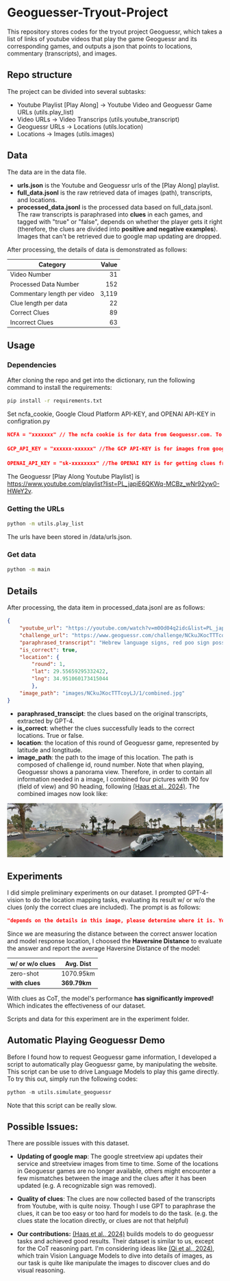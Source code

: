 # Geoguesser-Tryout-Project

This repository stores codes for the tryout project Geoguessr, which takes a list of links of youtube videos that play the game Geoguessr and its corresponding games, and outputs a json that points to locations, commentary (transcripts), and images.

## Repo structure

The project can be divided into several subtasks:

- Youtube Playlist [Play Along] &rarr; Youtube Video and Geoguessr Game URLs (utils.play_list)
- Video URLs &rarr; Video Transcrips (utils.youtube_transcript)
- Geoguessr URLs &rarr; Locations (utils.location)
- Locations &rarr; Images (utils.images)

## Data

The data are in the data file. 

- **urls.json** is the Youtube and Geoguessr urls of the [Play Along] playlist.
- **full_data.jsonl** is the raw retrieved data of images (path), transcripts, and locations.
- **processed_data.jsonl** is the processed data based on full_data.jsonl. The raw transcripts is paraphrased into **clues** in each games, and tagged with "true" or "false", depends on whether the player gets it right (therefore, the clues are divided into **positive and negative examples**). Images that can't be retrieved due to google map updating are dropped.

After processing, the details of data is demonstrated as follows:

| Category                    | Value   |
|-----------------------------|---------:|
| Video Number                | 31      |
| Processed Data Number       | 152     |
| Commentary length per video | 3,119 |
| Clue length per data        | 22  |
| Correct Clues               | 89      |
| Incorrect Clues             | 63      |


## Usage

### Dependencies

After cloning the repo and get into the dictionary, run the following command to install the requirements:

```bash
pip install -r requirements.txt
```

Set ncfa_cookie, Google Cloud Platform API-KEY, and OPENAI API-KEY in configration.py

```json
NCFA = "xxxxxxx" // The ncfa cookie is for data from Geoguessr.com. To get one, login to geoguessr, open dev tools, go to Application/Storage/Cookies and copy the value of _ncfa.

GCP_API_KEY = "xxxxxx-xxxxxx" //The GCP API-KEY is for images from google streetview.

OPENAI_API_KEY = "sk-xxxxxxxx" //The OPENAI KEY is for getting clues from transcripts, which is not neccessary for simply getting the original data.
```

The Geoguessr [Play Along Youtube Playlist] is https://www.youtube.com/playlist?list=PL_japiE6QKWq-MCBz_wNr92yw0-HWeY2v.


### Getting the URLs 

```bash
python -m utils.play_list
```
The urls have been stored in /data/urls.json.

### Get data

```bash
python -m main
```

## Details

After processing, the data item in processed_data.jsonl are as follows:

```json
{
    "youtube_url": "https://youtube.com/watch?v=m0Od04q2idc&list=PL_japiE6QKWq-MCBz_wNr92yw0-HWeY2v&index=2", 
    "challenge_url": "https://www.geoguessr.com/challenge/NCkuJKocTTTcoyLJ", 
    "paraphrased_transcript": "Hebrew language signs, red poo sign possibly indicating a dog toilet, Bank Haifa possibly mistaking it for Maccabi Haifa, Jewish-themed shops, reference to Eilat indicating an Israeli location, looking eastward over the sea, and nearby Bank Apollon establishment", 
    "is_correct": true, 
    "location": {
        "round": 1, 
        "lat": 29.55659295332422, 
        "lng": 34.951060173415044
        }, 
    "image_path": "images/NCkuJKocTTTcoyLJ/1/combined.jpg"
}
```

- **paraphrased_transcipt**: the clues based on the original transcripts, extracted by GPT-4.
- **is_correct**: whether the clues successfully leads to the correct locations. True or false.
- **location**: the location of this round of Geoguessr game, represented by latitude and longtitude.
- **image_path**: the path to the image of this location. The path is composed of challenge id, round number. Note that when playing, Geoguessr shows a panorama view. Therefore, in order to contain all information needed in a image, I combined four pictures with 90 fov (field of view) and 90 heading, following [(Haas et al., 2024)](https://arxiv.org/pdf/2307.05845.pdf). The combined images now look like:

![Example of combined images](data/images/NCkuJKocTTTcoyLJ/1/combined.jpg)


## Experiments

I did simple preliminary experiments on our dataset. I prompted GPT-4-vision to do the location mapping tasks, evaluating its result w/ or w/o the clues (only the correct clues are included). The prompt is as follows:

```json
"depends on the details in this image, please determine where it is. You don't have to be exactly correct, just make a guess. Return me only a location, with format like [lat, lng]."
```

Since we are measuring the distance between the correct answer location and model response location, I choosed the **Haversine Distance** to evaluate the answer and report the average Haversine Distance of the model:

| w/ or w/o clues | Avg. Dist |
|-----------------|-----------|
| zero-shot       | 1070.95km |
| **with clues**      |  **369.79km** |

With clues as CoT, the model's performance **has significantly improved!** Which indicates the effectiveness of our dataset.

Scripts and data for this experiment are in the experiment folder.


## Automatic Playing Geoguessr Demo

Before I found how to request Geoguessr game information, I developed a script to automatically play Geoguessr game, by manipulating the website. This script can be use to drive Language Models to play this game directly. To try this out, simply run the following codes:

```python
python -m utils.simulate_geoguessr
```

Note that this script can be really slow. 

## Possible Issues:

There are possible issues with this dataset. 

- **Updating of google map**: The google streetview api updates their service and streetview images from time to time. Some of the locations in Geoguessr games are no longer available, others might encounter a few mismatches between the image and the clues after it has been updated (e.g. A recognizable sign was removed).

- **Quality of clues**: The clues are now collected based of the transcripts from Youtube, with is quite noisy. Though I use GPT to paraphrase the clues, it can be too easy or too hard for models to do the task. (e.g. the clues state the location directly, or clues are not that helpful)

- **Our contributions:** [(Haas et al., 2024)](https://arxiv.org/pdf/2307.05845.pdf) builds models to do geoguessr tasks and achieved good results. Their dataset is similar to us, except for the CoT reasoning part. I'm considering ideas like [(Qi et al., 2024)](https://arxiv.org/pdf/2402.04236), which train Vision Language Models to dive into details of images, as our task is quite like manipulate the images to discover clues and do visual reasoning.